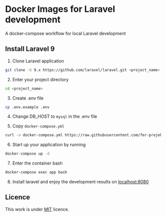 # Docker Images for Laravel development

A docker-compose workflow for local Laravel development

## Install Laravel 9

1. Clone Laravel application

```sh
git clone -b 9.x https://github.com/laravel/laravel.git <project_name>
```

2. Enter your project directory

```sh
cd <project_name>
```

3. Create .env file

```sh
cp .env.example .env
```

4. Change DB_HOST to `mysql` in the .env file

5. Copy `docker-compose.yml`

```sh
curl -o docker-compose.yml https://raw.githubusercontent.com/fer-projekt/docker/main/laravel/9/docker-compose.yml
```

6. Start up your application by running

```sh
docker-compose up -d
```

7. Enter the container bash

```sh
docker-compose exec app bash
```

8. Install laravel and enjoy the development results on [localhost:8080](http://localhost:8080)

## Licence

This work is under [MIT](LICENCE) licence.
